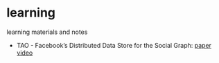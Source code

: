 # learning
learning materials and notes

* TAO - Facebook’s Distributed Data Store for the Social Graph: [paper](papers/TAO%20-%20Facebook’s%20Distributed%20Data%20Store%20for%20the%20Social%20Graph.pdf) 
[video](https://www.usenix.org/conference/atc13/technical-sessions/presentation/bronson)